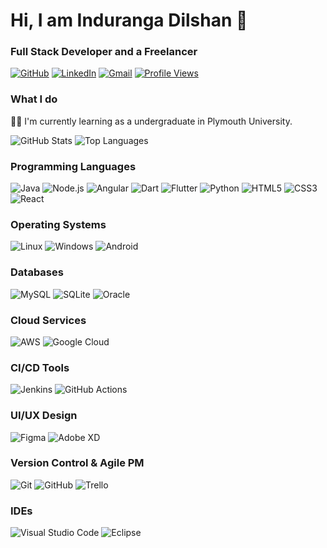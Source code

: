 # Hi, I am Induranga Dilshan 👋

### Full Stack Developer and a Freelancer

[![GitHub](https://img.shields.io/badge/GitHub-%2312100E.svg?style=flat-square&logo=github&logoColor=white)](https://github.com/Induranga2003)
[![LinkedIn](https://img.shields.io/badge/LinkedIn-blue.svg?style=flat-square&logo=linkedin)](https://linkedin.com/in/your-profile)
[![Gmail](https://img.shields.io/badge/Gmail-D14836?style=flat-square&logo=gmail&logoColor=white)](mailto:your-email@gmail.com)
[![Profile Views](https://komarev.com/ghpvc/?username=your-profile&label=Profile%20views)](https://github.com/Induranga2003)

### What I do
👨‍💻 I'm currently learning as a undergraduate in Plymouth University.

![GitHub Stats](https://github-readme-stats.vercel.app/api?username=Induranga2003&show_icons=true&theme=radical)
![Top Languages](https://github-readme-stats.vercel.app/api/top-langs/?username=Induranga2003&layout=compact&theme=radical)

### Programming Languages

![Java](https://img.shields.io/badge/Java-%23ED8B00.svg?style=flat-square&logo=java&logoColor=white)
![Node.js](https://img.shields.io/badge/Node.js-43853D.svg?style=flat-square&logo=node.js&logoColor=white)
![Angular](https://img.shields.io/badge/Angular-%23DD0031.svg?style=flat-square&logo=angular&logoColor=white)
![Dart](https://img.shields.io/badge/Dart-%230175C2.svg?style=flat-square&logo=dart&logoColor=white)
![Flutter](https://img.shields.io/badge/Flutter-%2302569B.svg?style=flat-square&logo=flutter&logoColor=white)
![Python](https://img.shields.io/badge/Python-3670A0?style=flat-square&logo=python&logoColor=ffdd54)
![HTML5](https://img.shields.io/badge/HTML5-%23E34F26.svg?style=flat-square&logo=html5&logoColor=white)
![CSS3](https://img.shields.io/badge/CSS3-%231572B6.svg?style=flat-square&logo=css3&logoColor=white)
![React](https://img.shields.io/badge/React-%2320232a.svg?style=flat-square&logo=react&logoColor=%2361DAFB)

### Operating Systems

![Linux](https://img.shields.io/badge/Linux-FCC624?style=flat-square&logo=linux&logoColor=black)
![Windows](https://img.shields.io/badge/Windows-0078D6?style=flat-square&logo=windows&logoColor=white)
![Android](https://img.shields.io/badge/Android-%233DDC84.svg?style=flat-square&logo=android&logoColor=white)

### Databases

![MySQL](https://img.shields.io/badge/MySQL-%2300f.svg?style=flat-square&logo=mysql&logoColor=white)
![SQLite](https://img.shields.io/badge/SQLite-%2307405e.svg?style=flat-square&logo=sqlite&logoColor=white)
![Oracle](https://img.shields.io/badge/Oracle-F80000.svg?style=flat-square&logo=oracle&logoColor=white)

### Cloud Services

![AWS](https://img.shields.io/badge/Amazon%20AWS-%23232F3E.svg?style=flat-square&logo=amazon-aws&logoColor=white)
![Google Cloud](https://img.shields.io/badge/Google%20Cloud-%234285F4.svg?style=flat-square&logo=google-cloud&logoColor=white)

### CI/CD Tools

![Jenkins](https://img.shields.io/badge/Jenkins-%232C5263.svg?style=flat-square&logo=jenkins&logoColor=white)
![GitHub Actions](https://img.shields.io/badge/GitHub%20Actions-%232671E5.svg?style=flat-square&logo=githubactions&logoColor=white)

### UI/UX Design

![Figma](https://img.shields.io/badge/Figma-%23F24E1E.svg?style=flat-square&logo=figma&logoColor=white)
![Adobe XD](https://img.shields.io/badge/Adobe%20XD-FF61F6.svg?style=flat-square&logo=adobexd&logoColor=white)

### Version Control & Agile PM

![Git](https://img.shields.io/badge/Git-%23F05033.svg?style=flat-square&logo=git&logoColor=white)
![GitHub](https://img.shields.io/badge/GitHub-%2312100E.svg?style=flat-square&logo=github&logoColor=white)
![Trello](https://img.shields.io/badge/Trello-%23026AA7.svg?style=flat-square&logo=trello&logoColor=white)

### IDEs

![Visual Studio Code](https://img.shields.io/badge/Visual%20Studio%20Code-%23007ACC.svg?style=flat-square&logo=visual-studio-code&logoColor=white)
![Eclipse](https://img.shields.io/badge/Eclipse-%232C2255.svg?style=flat-square&logo=eclipse&logoColor=white)

